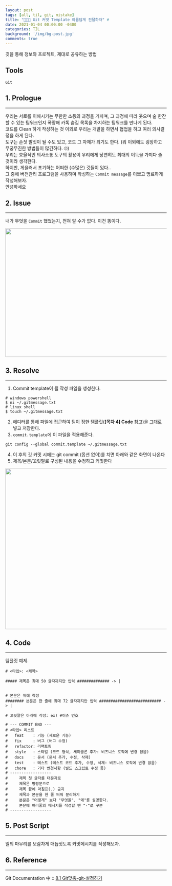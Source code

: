```yaml
---
layout: post
tags: [all, til, git, mistake]
title: "👨🏻‍💻 Git 커밋 Template 아름답게 전달하자" # 
date: 2021-01-04 00:00:00 -0400
categories: TIL
background: '/img/bg-post.jpg'
comments: true
---
```

깃을 통해 정보와 프로젝트, 제대로 공유하는 방법

## Tools
`Git`

## 1. Prologue
---
우리는 서로를 이해시키는 무한한 소통의 과정을 거치며, 그 과정에 따라 웃으며 술 한잔 할 수 있는 팀워크인지 폭망해 카톡 숨김 목록을 차지하는 팀워크를 만나게 된다.  
코드를 Clean 하게 작성하는 것 이외로 우리는 개발을 하면서 협업을 하고 여러 의사결정을 하게 된다.    
도구는 손짓 발짓이 될 수도 있고, 코드 그 자체가 되기도 한다. (뭐 이외에도 굉장하고 무궁무진한 방법들이 많긴하다. 🙄)  
우리는 효율적인 의사소통 도구의 활용이 우리에게 당연히도 최대의 이득을 가져다 줄 것이라 생각한다.  
하지만, 게을러서 포기하는 어떠한 (수많은) 것들이 있다..  
그 중에 버전관리 프로그램을 사용하며 작성하는 `Commit message`를 이쁘고 명료하게 작성해보자.  
안녕하세요

## 2. Issue
---
내가 무엇을 `Commit` 했었는지, 전혀 알 수가 없다. 이건 똥이다.
<p align="center"><img src="https://user-images.githubusercontent.com/26760693/103532788-363b8800-4ecf-11eb-8429-f39a62c129e8.png" width="700" height="400"></p>  

## 3. Resolve
---

1. Commit template이 될 작성 파일을 생성한다.
```shell
# windows powershell
$ ni ~/.gitmessage.txt
# linux shell
$ touch ~/.gitmessage.txt
```
2. 에디터를 통해 파일에 접근하여 팀이 정한 템플릿(**[목차 4] Code** 참고)을 그대로 넣고 저장한다.  
3. `commit.template`에 이 파일을 적용해준다.
```shell
git config --global commit.template ~/.gitmessage.txt
```
4. 이 후의 깃 커밋 시에는 git commit (옵션 없이)를 치면 아래와 같은 화면이 나온다  
5. 제목/본문/꼬릿말로 구성된 내용을 수정하고 커밋한다
<p align='center'><img src="https://user-images.githubusercontent.com/26760693/103534155-b531c000-4ed1-11eb-8d29-1e2c0df910e0.png" width="650" height="500"></p>  


 
## 4. Code 
---
템플릿 예제.
```shell
# <타입>: <제목>

##### 제목은 최대 50 글자까지만 입력 ############## -> |


# 본문은 위에 작성
######## 본문은 한 줄에 최대 72 글자까지만 입력 ########################### -> |

# 꼬릿말은 아래에 작성: ex) #이슈 번호

# --- COMMIT END ---
# <타입> 리스트
#   feat    : 기능 (새로운 기능)
#   fix     : 버그 (버그 수정)
#   refactor: 리팩토링
#   style   : 스타일 (코드 형식, 세미콜론 추가: 비즈니스 로직에 변경 없음)
#   docs    : 문서 (문서 추가, 수정, 삭제)
#   test    : 테스트 (테스트 코드 추가, 수정, 삭제: 비즈니스 로직에 변경 없음)
#   chore   : 기타 변경사항 (빌드 스크립트 수정 등)
# ------------------
#     제목 첫 글자를 대문자로
#     제목은 명령문으로
#     제목 끝에 마침표(.) 금지
#     제목과 본문을 한 줄 띄워 분리하기
#     본문은 "어떻게" 보다 "무엇을", "왜"를 설명한다.
#     본문에 여러줄의 메시지를 작성할 땐 "-"로 구분
# ------------------
```  
## 5. Post Script
---
일의 마무리를 보람차게 매듭짓도록 커밋메시지를 작성해보자.
## 6. Reference
---
Git Documentation 中 :: [8.1 Git맞춤-git-설정하기](!https://git-scm.com/book/ko/v2/Git%EB%A7%9E%EC%B6%A4-Git-%EC%84%A4%EC%A0%95%ED%95%98%EA%B8%B0)
